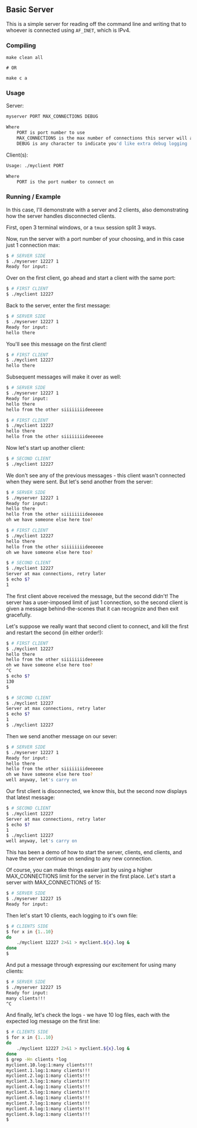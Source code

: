 ## Basic Server

This is a simple server for reading off the command line and writing that to whoever is connected using `AF_INET`, which is IPv4.

### Compiling

```shell
make clean all

# OR

make c a
```

### Usage 

Server:

```bash
myserver PORT MAX_CONNECTIONS DEBUG

Where
	PORT is port number to use
	MAX_CONNECTIONS is the max number of connections this server will accept.
	DEBUG is any character to indicate you'd like extra debug logging
```

Client(s):

```bash
Usage: ./myclient PORT

Where
	PORT is the port number to connect on
```

### Running / Example

In this case, I'll demonstrate with a server and 2 clients, also demonstrating how the server handles disconnected clients.

First, open 3 terminal windows, or a `tmux` session split 3 ways.

Now, run the server with a port number of your choosing, and in this case just 1 connection max:

```bash
$ # SERVER SIDE
$ ./myserver 12227 1
Ready for input:
```

Over on the first client, go ahead and start a client with the same port:

```bash
$ # FIRST CLIENT
$ ./myclient 12227
```

Back to the server, enter the first message: 

```bash
$ # SERVER SIDE
$ ./myserver 12227 1
Ready for input:
hello there
```

You'll see this message on the first client!

```bash
$ # FIRST CLIENT
$ ./myclient 12227
hello there
```

Subsequent messages will make it over as well:

```bash
$ # SERVER SIDE
$ ./myserver 12227 1
Ready for input:
hello there
hello from the other siiiiiiiideeeeee
```

```bash
$ # FIRST CLIENT
$ ./myclient 12227
hello there
hello from the other siiiiiiiideeeeee
```

Now let's start up another client:

```bash
$ # SECOND CLIENT
$ ./myclient 12227
```

We don't see any of the previous messages - this client wasn't connected when they were sent. But let's send another from the server:

```bash
$ # SERVER SIDE
$ ./myserver 12227 1
Ready for input:
hello there
hello from the other siiiiiiiideeeeee
oh we have someone else here too? 
```

```bash
$ # FIRST CLIENT
$ ./myclient 12227
hello there
hello from the other siiiiiiiideeeeee
oh we have someone else here too? 
```

```bash
$ # SECOND CLIENT
$ ./myclient 12227
Server at max connections, retry later
$ echo $?
1
```

The first client above received the message, but the second didn't! The server has a user-imposed limit of just 1 connection, so the second client is given a message behind-the-scenes that it can recognize and then exit gracefully.

Let's suppose we really want that second client to connect, and kill the first and restart the second (in either order!):


```bash
$ # FIRST CLIENT
$ ./myclient 12227
hello there
hello from the other siiiiiiiideeeeee
oh we have someone else here too? 
^C
$ echo $?
130
$
```

```bash
$ # SECOND CLIENT
$ ./myclient 12227
Server at max connections, retry later
$ echo $?
1
$ ./myclient 12227
```

Then we send another message on our sever:

```bash
$ # SERVER SIDE
$ ./myserver 12227 1
Ready for input:
hello there
hello from the other siiiiiiiideeeeee
oh we have someone else here too? 
well anyway, let's carry on
```

Our first client is disconnected, we know this, but the second now displays that latest message:

```bash
$ # SECOND CLIENT
$ ./myclient 12227
Server at max connections, retry later
$ echo $?
1
$ ./myclient 12227
well anyway, let's carry on
```

This has been a demo of how to start the server, clients, end clients, and have the server continue on sending to any new connection.

Of course, you can make things easier just by using a higher MAX\_CONNECTIONS limit for the server in the first place. Let's start a server with MAX_CONNECTIONS of 15:

```bash
$ # SERVER SIDE
$ ./myserver 12227 15
Ready for input:
```
Then let's start 10 clients, each logging to it's own file:

```bash
$ # CLIENTS SIDE
$ for x in {1..10}
do
    ./myclient 12227 2>&1 > myclient.${x}.log & 
done
$
```

And put a message through expressing our excitement for using many clients: 

```bash
$ # SERVER SIDE
$ ./myserver 12227 15
Ready for input:
many clients!!!
^C
```

And finally, let's check the logs - we have 10 log files, each with the expected log message on the first line:

```bash
$ # CLIENTS SIDE
$ for x in {1..10}
do
    ./myclient 12227 2>&1 > myclient.${x}.log & 
done
$ grep -Hn clients *log
myclient.10.log:1:many clients!!!
myclient.1.log:1:many clients!!!
myclient.2.log:1:many clients!!!
myclient.3.log:1:many clients!!!
myclient.4.log:1:many clients!!!
myclient.5.log:1:many clients!!!
myclient.6.log:1:many clients!!!
myclient.7.log:1:many clients!!!
myclient.8.log:1:many clients!!!
myclient.9.log:1:many clients!!!
$ 
```

